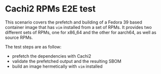 # Cachi2 RPMs E2E test

This scenario covers the prefetch and building of a Fedora 39 based container image that has `vim` installed from a set of RPMs. It provides two different sets of RPMs, one for x86_64 and the other for aarch64, as well as source RPMs.

The test steps are as follow:

- prefetch the dependencies with Cachi2
- validate the prefetched output and the resulting SBOM
- build an image hermetically with `vim` installed
